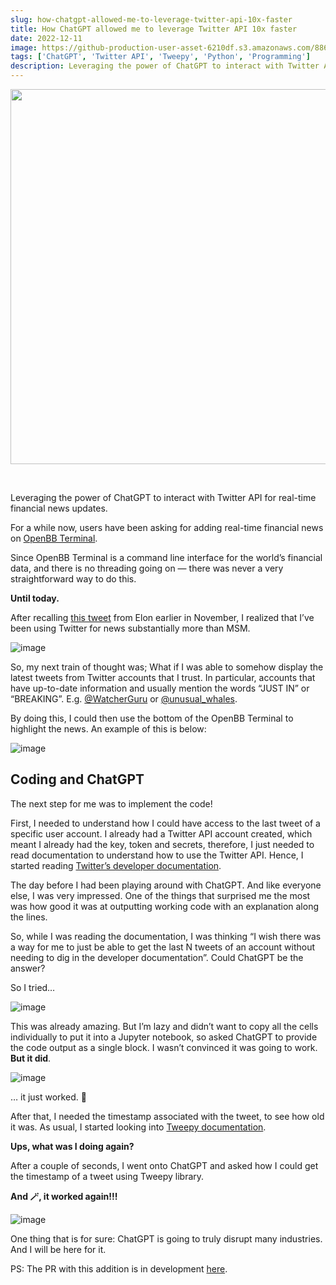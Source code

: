 ```yaml
---
slug: how-chatgpt-allowed-me-to-leverage-twitter-api-10x-faster
title: How ChatGPT allowed me to leverage Twitter API 10x faster
date: 2022-12-11
image: https://github-production-user-asset-6210df.s3.amazonaws.com/88618738/280552939-af9954fe-c1ff-4fc7-802a-a81c82adb86d.png
tags: ['ChatGPT', 'Twitter API', 'Tweepy', 'Python', 'Programming']
description: Leveraging the power of ChatGPT to interact with Twitter API for real-time financial news updates.
---
```


<p align="center">
    <img width="600" src="https://github-production-user-asset-6210df.s3.amazonaws.com/88618738/280552939-af9954fe-c1ff-4fc7-802a-a81c82adb86d.png"/>
</p>

<br />

Leveraging the power of ChatGPT to interact with Twitter API for real-time financial news updates.

<!-- truncate -->

<div style={{borderTop: '1px solid #21af90', margin: '1.5em 0'}} />

For a while now, users have been asking for adding real-time financial news on [OpenBB Terminal](https://github.com/OpenBB-finance/OpenBBTerminal).

Since OpenBB Terminal is a command line interface for the world’s financial data, and there is no threading going on — there was never a very straightforward way to do this.

**Until today.**

After recalling [this tweet](https://twitter.com/elonmusk/status/1591121142961799168?s=20&t=j-cjTu-XA9SNcY8PBrbUnQ) from Elon earlier in November, I realized that I’ve been using Twitter for news substantially more than MSM.

![image](https://github.com/Meg1211/my-website/assets/88618738/d7c7a808-90d6-4cea-8128-8edc95262664)

So, my next train of thought was; What if I was able to somehow display the latest tweets from Twitter accounts that I trust. In particular, accounts that have up-to-date information and usually mention the words “JUST IN” or “BREAKING”. E.g. [@WatcherGuru](https://twitter.com/WatcherGuru) or [@unusual_whales](https://twitter.com/unusual_whales).

By doing this, I could then use the bottom of the OpenBB Terminal to highlight the news. An example of this is below:

![image](https://github.com/Meg1211/my-website/assets/88618738/5335cbf9-eebe-44e4-8944-7284e8797abe)

## Coding and ChatGPT

The next step for me was to implement the code!

First, I needed to understand how I could have access to the last tweet of a specific user account. I already had a Twitter API account created, which meant I already had the key, token and secrets, therefore, I just needed to read documentation to understand how to use the Twitter API. Hence, I started reading [Twitter’s developer documentation](https://developer.twitter.com/en/docs/twitter-api/tweets/search/api-reference/get-tweets-search-recent).

The day before I had been playing around with ChatGPT. And like everyone else, I was very impressed. One of the things that surprised me the most was how good it was at outputting working code with an explanation along the lines.

So, while I was reading the documentation, I was thinking “I wish there was a way for me to just be able to get the last N tweets of an account without needing to dig in the developer documentation”. Could ChatGPT be the answer?

So I tried…

![image](https://github.com/Meg1211/my-website/assets/88618738/dd94a0f4-20a1-4bb5-92dc-fa598fb095ac)

This was already amazing. But I’m lazy and didn’t want to copy all the cells individually to put it into a Jupyter notebook, so asked ChatGPT to provide the code output as a single block. I wasn’t convinced it was going to work. **But it did**.

![image](https://github.com/Meg1211/my-website/assets/88618738/4294d79a-fdaf-4593-8621-686db0dc13af)

… it just worked. 🤯

After that, I needed the timestamp associated with the tweet, to see how old it was. As usual, I started looking into [Tweepy documentation](https://docs.tweepy.org/en/latest/authentication.html#twitter-api-v2).

**Ups, what was I doing again?**

After a couple of seconds, I went onto ChatGPT and asked how I could get the timestamp of a tweet using Tweepy library.

**And 🪄, it worked again!!!**

![image](https://github.com/Meg1211/my-website/assets/88618738/af9954fe-c1ff-4fc7-802a-a81c82adb86d)

One thing that is for sure: ChatGPT is going to truly disrupt many industries. And I will be here for it.

PS: The PR with this addition is in development [here](https://github.com/OpenBB-finance/OpenBBTerminal/pull/3757).
